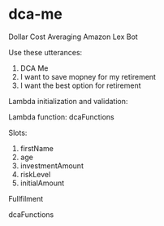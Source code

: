 # dca-me
Dollar Cost Averaging Amazon Lex Bot 

Use these utterances: 
1. DCA Me
2. I want to save mopney for my retirement
3. I want the best option for retirement

Lambda initialization and validation:

Lambda function: dcaFunctions

Slots:
1. firstName
2. age
3. investmentAmount
4. riskLevel
5. initialAmount

Fullfilment

dcaFunctions
